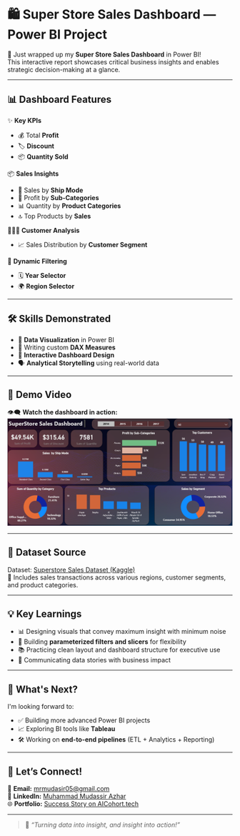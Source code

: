 # 🛍️ Super Store Sales Dashboard — Power BI Project

🚀 Just wrapped up my **Super Store Sales Dashboard** in Power BI!  
This interactive report showcases critical business insights and enables strategic decision-making at a glance.

---

## 📊 Dashboard Features

✨ **Key KPIs**  
- 💰 Total **Profit**  
- 🏷️ **Discount**  
- 📦 **Quantity Sold**

📦 **Sales Insights**  
- 🚚 Sales by **Ship Mode**  
- 🧾 Profit by **Sub-Categories**  
- 📊 Quantity by **Product Categories**  
- 🔝 Top Products by **Sales**

🧑‍🤝‍🧑 **Customer Analysis**  
- 📈 Sales Distribution by **Customer Segment**

🧭 **Dynamic Filtering**  
- 🗓️ **Year Selector**  
- 🌍 **Region Selector**

---

## 🛠️ Skills Demonstrated

- 📌 **Data Visualization** in Power BI  
- 🧠 Writing custom **DAX Measures**  
- 🧩 **Interactive Dashboard Design**  
- 🗣️ **Analytical Storytelling** using real-world data

---

## 🎥 Demo Video

👁️‍🗨️ **Watch the dashboard in action:**  
![Dashboard Preview](dashboard.png)  


---

## 📁 Dataset Source

Dataset: [Superstore Sales Dataset (Kaggle)](https://www.kaggle.com/datasets/tshepangmakhethe/superstore-dataset-final)  
🛒 Includes sales transactions across various regions, customer segments, and product categories.

---

## 💡 Key Learnings

- 📊 Designing visuals that convey maximum insight with minimum noise  
- 🔧 Building **parameterized filters and slicers** for flexibility  
- 📚 Practicing clean layout and dashboard structure for executive use  
- 💬 Communicating data stories with business impact

---

## 🔭 What's Next?

I'm looking forward to:
- ✅ Building more advanced Power BI projects  
- 📈 Exploring BI tools like **Tableau**  
- 🛠️ Working on **end-to-end pipelines** (ETL + Analytics + Reporting)

---

## 🤝 Let’s Connect!

📧 **Email:** [mrmudasir05@gmail.com](mailto:mrmudasir05@gmail.com)  
🔗 **LinkedIn:** [Muhammad Mudassir Azhar](https://www.linkedin.com/in/mudasir-azhar-a80b68237/)  
🌐 **Portfolio:** [Success Story on AICohort.tech](https://aicohort.tech/success-story/muhammad-mudassir-azhar/)

---

> 💬 _“Turning data into insight, and insight into action!”_
